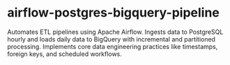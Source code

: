 # airflow-postgres-bigquery-pipeline
Automates ETL pipelines using Apache Airflow. Ingests data to PostgreSQL hourly and loads daily data to BigQuery with incremental and partitioned processing. Implements core data engineering practices like timestamps, foreign keys, and scheduled workflows.
